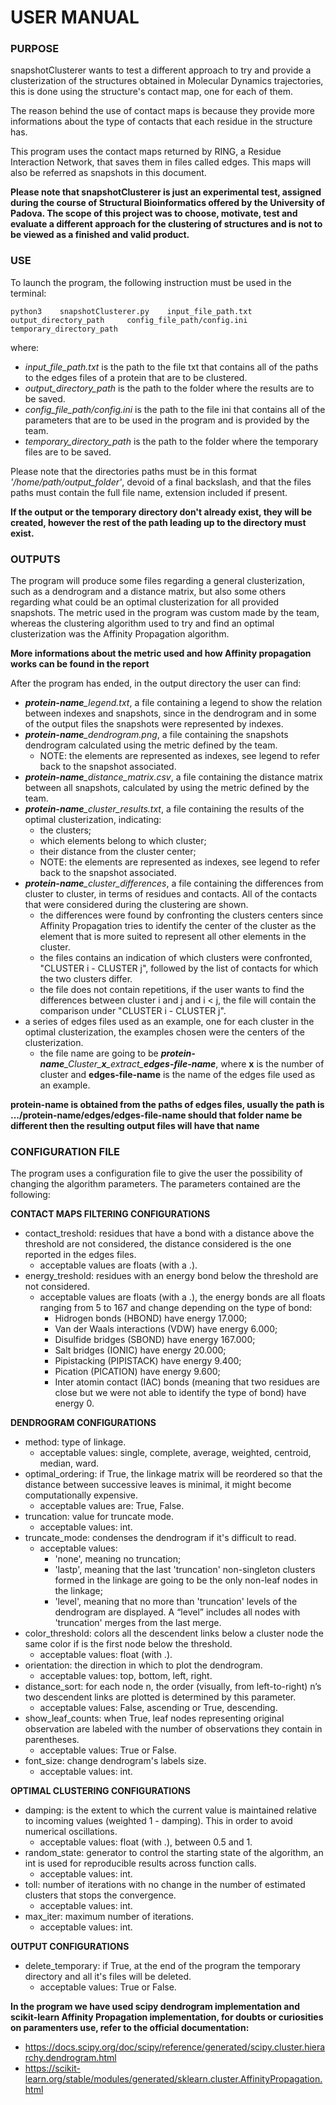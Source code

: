 # USER MANUAL

### PURPOSE

snapshotClusterer wants to test a different approach to try and provide a clusterization of the structures obtained in Molecular Dynamics trajectories, this is done using the structure's contact map, one for each of them.

The reason behind the use of contact maps is because they provide more informations about the type of contacts that each residue in the structure has.

This program uses the contact maps returned by RING, a Residue Interaction Network, that saves them in files called edges.
This maps will also be referred as snapshots in this document.

**Please note that snapshotClusterer is just an experimental test, assigned during the course of Structural Bioinformatics offered by the University of Padova.
The scope of this project was to choose, motivate, test and evaluate a different approach for the clustering of structures and is not to be viewed as a finished and valid product.**
 
### USE

To launch the program, the following instruction must be used in the terminal:

`python3  	snapshotClusterer.py  	input_file_path.txt	  output_directory_path  	config_file_path/config.ini 	 temporary_directory_path`

where:
* *input_file_path.txt* is the path to the file txt that contains all of the paths to the edges files of a protein that are to be clustered.
* *output_directory_path* is the path to the folder where the results are to be saved.
* *config_file_path/config.ini* is the path to the file ini that contains all of the parameters that are to be used in the program and is provided by the team.
* *temporary_directory_path* is the path to the folder where the temporary files are to be saved.

Please note that the directories paths must be in this format *'/home/path/output_folder'*, devoid of a final backslash, and that the files paths must contain the full file name, extension included if present.

**If the output or the temporary directory don't already exist, they will be created, however the rest of the path leading up to the directory must exist.**

### OUTPUTS

The program will produce some files regarding a general clusterization, such as a dendrogram and a distance matrix, but also some others regarding what could be an optimal clusterization for all provided snapshots.
The metric used in the program was custom made by the team, whereas the clustering algorithm used to try and find an optimal clusterization was the Affinity Propagation algorithm.

**More informations about the metric used and how Affinity propagation works can be found in the report**

After the program has ended, in the output directory the user can find:
* *__protein-name__\_legend.txt*, a file containing a legend to show the relation between indexes and snapshots, since in the dendrogram and in some of the output files the snapshots were represented by indexes.
* *__protein-name__\_dendrogram.png*, a file containing the snapshots dendrogram calculated using the metric defined by the team.
  * NOTE: the elements are represented as indexes, see legend to refer back to the snapshot associated.
* *__protein-name__\_distance_matrix.csv*, a file containing the distance matrix between all snapshots, calculated by using the metric defined by the team.
* *__protein-name__\_cluster_results.txt*, a file containing the results of the optimal clusterization, indicating:
  * the clusters;
  * which elements belong to which cluster;
  * their distance from the cluster center;
  * NOTE: the elements are represented as indexes, see legend to refer back to the snapshot associated.
* *__protein-name__\_cluster_differences*, a file containing the differences from cluster to cluster, in terms of residues and contacts. All of the contacts that were considered during the clustering are shown. 
  * the differences were found by confronting the clusters centers since Affinity Propagation tries to identify the center of the cluster as the element that is more suited to represent all other elements in the cluster.
  * the files contains an indication of which clusters were confronted, "CLUSTER i - CLUSTER j", followed by the list of contacts for which the two clusters differ.
  * the file does not contain repetitions, if the user wants to find the differences between cluster i and j and i < j, the file will contain the comparison under "CLUSTER i - CLUSTER j". 
* a series of edges files used as an example, one for each cluster in the optimal clusterization, the examples chosen were the centers of the clusterization.
  * the file name are going to be *__protein-name__\_Cluster_**x**\_extract_**edges-file-name***, where **x** is the number of cluster and **edges-file-name** is the name of the edges file used as an example.

**protein-name is obtained from the paths of edges files, usually the path is .../protein-name/edges/edges-file-name should that folder name be different then the resulting output files will have that name**

### CONFIGURATION FILE
The program uses a configuration file to give the user the possibility of changing the algorithm parameters.
The parameters contained are the following:

**CONTACT MAPS FILTERING CONFIGURATIONS**

* contact_treshold: residues that have a bond with a distance above the threshold are not considered, the distance considered is the one reported in the edges files.
  * acceptable values are floats (with a .).
* energy_treshold: residues with an energy bond below the threshold are not considered.
  * acceptable values are floats (with a .), the energy bonds are all floats ranging from 5 to 167 and change depending on the type of bond:
    * Hidrogen bonds (HBOND) have energy 17.000;
    * Van der Waals interactions (VDW) have energy 6.000;
    * Disulfide bridges (SBOND) have energy 167.000;
    * Salt bridges (IONIC) have energy 20.000;
    * Pipistacking (PIPISTACK) have energy 9.400;
    * Pication (PICATION) have energy 9.600;
    * Inter atomin contact (IAC) bonds (meaning that two residues are close but we were not able to identify the type of bond) have energy 0.

**DENDROGRAM CONFIGURATIONS**

* method: type of linkage.
  * acceptable values: single, complete, average, weighted, centroid, median, ward.
* optimal_ordering: if True, the linkage matrix will be reordered so that the distance between successive leaves is minimal, it might become computationally expensive.
  * acceptable values are: True, False.
* truncation: value for truncate mode.
  * acceptable values: int.
* truncate_mode: condenses the dendrogram if it's difficult to read.
  * acceptable values: 
    * 'none', meaning no truncation;
    * 'lastp', meaning that the last 'truncation' non-singleton clusters formed in the linkage are going to be the only non-leaf nodes in the linkage;
    * 'level', meaning that no more than 'truncation' levels of the dendrogram are displayed. A “level” includes all nodes with 'truncation' merges from the last merge.
* color_threshold: colors all the descendent links below a cluster node the same color if is the first node below the threshold.   
  * acceptable values: float (with .).
* orientation: the direction in which to plot the dendrogram.
  * acceptable values: top, bottom, left, right.
* distance_sort: for each node n, the order (visually, from left-to-right) n’s two descendent links are plotted is determined by this parameter.
  * acceptable values: False, ascending or True, descending.
* show_leaf_counts: when True, leaf nodes representing original observation are labeled with the number of observations they contain in parentheses.
  * acceptable values: True or False.
* font_size: change dendrogram's labels size.
  * acceptable values: int.

**OPTIMAL CLUSTERING CONFIGURATIONS**

* damping: is the extent to which the current value is maintained relative to incoming values (weighted 1 - damping). This in order to avoid numerical oscillations.
  * acceptable values: float (with .), between 0.5 and 1.
* random_state: generator to control the starting state of the algorithm, an int is used for reproducible results across function calls.
  * acceptable values: int.
* toll: number of iterations with no change in the number of estimated clusters that stops the convergence.
  * acceptable values: int.
* max_iter: maximum number of iterations.
  * acceptable values: int.
  
**OUTPUT CONFIGURATIONS**

* delete_temporary: if True, at the end of the program the temporary directory and all it's files will be deleted.
  * acceptable values: True or False.

**In the program we have used scipy dendrogram implementation and scikit-learn Affinity Propagation implementation, for doubts or curiosities on paramenters use, refer to the official documentation:**
- https://docs.scipy.org/doc/scipy/reference/generated/scipy.cluster.hierarchy.dendrogram.html
- https://scikit-learn.org/stable/modules/generated/sklearn.cluster.AffinityPropagation.html
